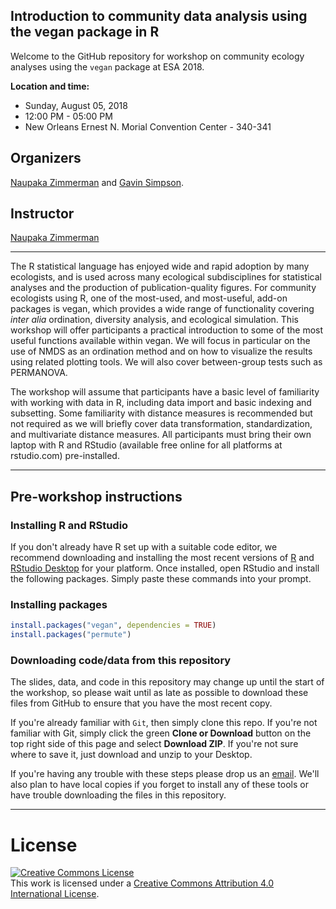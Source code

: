 ## Introduction to community data analysis using the vegan package in R

Welcome to the GitHub repository for workshop on community ecology analyses using the `vegan` package at ESA 2018.

**Location and time:**

* Sunday, August 05, 2018
* 12:00 PM - 05:00 PM
* New Orleans Ernest N. Morial Convention Center - 340-341

## Organizers

[Naupaka Zimmerman](http://naupaka.net) and [Gavin Simpson](http://www.fromthebottomoftheheap.net).

## Instructor

[Naupaka Zimmerman](http://naupaka.net)

---

The R statistical language has enjoyed wide and rapid adoption by many ecologists, and is used across many ecological subdisciplines for statistical analyses and the production of publication-quality figures. For community ecologists using R, one of the most-used, and most-useful, add-on packages is vegan, which provides a wide range of functionality covering *inter alia* ordination, diversity analysis, and ecological simulation. This workshop will offer participants a practical introduction to some of the most useful functions available within vegan. We will focus in particular on the use of NMDS as an ordination method and on how to visualize the results using related plotting tools. We will also cover between-group tests such as PERMANOVA.

The workshop will assume that participants have a basic level of familiarity with working with data in R, including data import and basic indexing and subsetting. Some familiarity with distance measures is recommended but not required as we will briefly cover data transformation, standardization, and multivariate distance measures. All participants must bring their own laptop with R and RStudio (available free online for all platforms at rstudio.com) pre-installed.

---

## Pre-workshop instructions

### Installing R and RStudio
If you don't already have R set up with a suitable code editor, we recommend downloading and installing the most recent versions of [R](http://cran.cnr.berkeley.edu) and [RStudio Desktop](http://www.rstudio.com/ide/download/) for your platform. Once installed, open RStudio and install the following packages. Simply paste these commands into your prompt.

### Installing packages

```r
install.packages("vegan", dependencies = TRUE)
install.packages("permute")
```

### Downloading code/data from this repository

The slides, data, and code in this repository may change up until the start of the workshop, so please wait until as late as possible to download these files from GitHub to ensure that you have the most recent copy.

If you're already familiar with `Git`, then simply clone this repo. If you're not familiar with Git, simply click the green **Clone or Download** button on the top right side of this page and select **Download ZIP**. If you're not sure where to save it, just download and unzip to your Desktop.

If you're having any trouble with these steps please drop us an [email](mailto:naupaka@gmail.com). We'll also plan to have local copies if you forget to install any of these tools or have trouble downloading the files in this repository.

---

# License
<a rel="license" href="http://creativecommons.org/licenses/by/4.0/deed.en_US"><img alt="Creative Commons License" style="border-width:0" src="http://i.creativecommons.org/l/by/4.0/80x15.png" /></a><br />This work is licensed under a <a rel="license" href="http://creativecommons.org/licenses/by/4.0/deed.en_US">Creative Commons Attribution 4.0 International License</a>.
